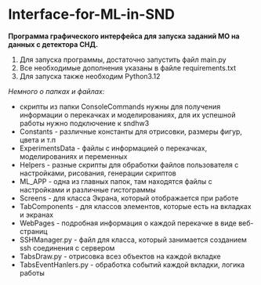 # Interface-for-ML-in-SND
**Программа графического интерфейса для запуска заданий МО на данных с детектора СНД.**
1) Для запуска программы, достаточно запустить файл main.py 
2) Все необходимые дополнения указаны в файле requirements.txt
3) Для запуска также необходим Python3.12

_Немного о папках и файлах:_ 
- скрипты из папки ConsoleCommands нужны для получения информации о перекачках и моделированиях, для их успешной работы нужно подключение к sndhw3
- Constants - различные константы для отрисовки, размеры фигур, цвета и т.п
- ExperimentsData - файлы с информацией о перекачках, моделированиях и переменных
- Helpers - разные скрипты для обработки файлов пользователя с настройками, рисования, генерации скриптов
- ML_APP - одна из главных папок, там находятся файлы с настройками и различные гистограммы
- Screens -  для класса Экрана, который отображается при работе 
- TabComponents - для классов элементов, которые есть на вкладках и экранах
- WebPages - подробная информация о каждой перекачке в виде веб-страниц
- SSHManager.py - файл для класса, который занимается созданием ssh соединения с сервером
- TabsDraw.py - отрисовка всез объектов на каждой вкладке 
- TabsEventHanlers.py - обработка событий каждой вкладки, логика работы 